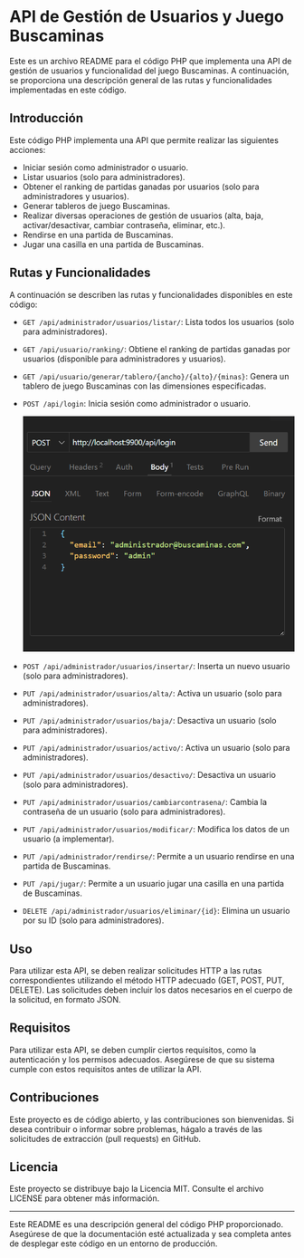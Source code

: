 # API de Gestión de Usuarios y Juego Buscaminas

Este es un archivo README para el código PHP que implementa una API de gestión de usuarios y funcionalidad del juego Buscaminas. A continuación, se proporciona una descripción general de las rutas y funcionalidades implementadas en este código.

## Introducción

Este código PHP implementa una API que permite realizar las siguientes acciones:

- Iniciar sesión como administrador o usuario.
- Listar usuarios (solo para administradores).
- Obtener el ranking de partidas ganadas por usuarios (solo para administradores y usuarios).
- Generar tableros de juego Buscaminas.
- Realizar diversas operaciones de gestión de usuarios (alta, baja, activar/desactivar, cambiar contraseña, eliminar, etc.).
- Rendirse en una partida de Buscaminas.
- Jugar una casilla en una partida de Buscaminas.

## Rutas y Funcionalidades

A continuación se describen las rutas y funcionalidades disponibles en este código:

- `GET /api/administrador/usuarios/listar/`: Lista todos los usuarios (solo para administradores).

- `GET /api/usuario/ranking/`: Obtiene el ranking de partidas ganadas por usuarios (disponible para administradores y usuarios).

- `GET /api/usuario/generar/tablero/{ancho}/{alto}/{minas}`: Genera un tablero de juego Buscaminas con las dimensiones especificadas.

- `POST /api/login`: Inicia sesión como administrador o usuario.

  ![LoginAdministrador](.\images\LoginAdministrador.png)

- `POST /api/administrador/usuarios/insertar/`: Inserta un nuevo usuario (solo para administradores).

- `PUT /api/administrador/usuarios/alta/`: Activa un usuario (solo para administradores).

- `PUT /api/administrador/usuarios/baja/`: Desactiva un usuario (solo para administradores).

- `PUT /api/administrador/usuarios/activo/`: Activa un usuario (solo para administradores).

- `PUT /api/administrador/usuarios/desactivo/`: Desactiva un usuario (solo para administradores).

- `PUT /api/administrador/usuarios/cambiarcontrasena/`: Cambia la contraseña de un usuario (solo para administradores).

- `PUT /api/administrador/usuarios/modificar/`: Modifica los datos de un usuario (a implementar).

- `PUT /api/administrador/rendirse/`: Permite a un usuario rendirse en una partida de Buscaminas.

- `PUT /api/jugar/`: Permite a un usuario jugar una casilla en una partida de Buscaminas.

- `DELETE /api/administrador/usuarios/eliminar/{id}`: Elimina un usuario por su ID (solo para administradores).

## Uso

Para utilizar esta API, se deben realizar solicitudes HTTP a las rutas correspondientes utilizando el método HTTP adecuado (GET, POST, PUT, DELETE). Las solicitudes deben incluir los datos necesarios en el cuerpo de la solicitud, en formato JSON.

## Requisitos

Para utilizar esta API, se deben cumplir ciertos requisitos, como la autenticación y los permisos adecuados. Asegúrese de que su sistema cumple con estos requisitos antes de utilizar la API.

## Contribuciones

Este proyecto es de código abierto, y las contribuciones son bienvenidas. Si desea contribuir o informar sobre problemas, hágalo a través de las solicitudes de extracción (pull requests) en GitHub.

## Licencia

Este proyecto se distribuye bajo la Licencia MIT. Consulte el archivo LICENSE para obtener más información.

---

Este README es una descripción general del código PHP proporcionado. Asegúrese de que la documentación esté actualizada y sea completa antes de desplegar este código en un entorno de producción.

